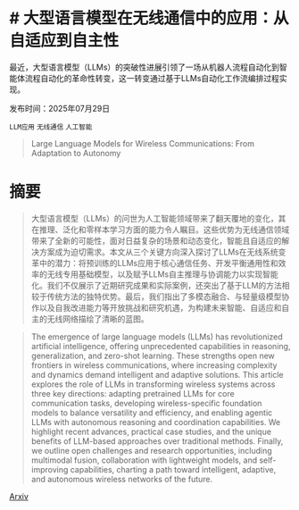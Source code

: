 # # 大型语言模型在无线通信中的应用：从自适应到自主性  
最近，大型语言模型（LLMs）的突破性进展引领了一场从机器人流程自动化到智能体流程自动化的革命性转变，这一转变通过基于LLMs自动化工作流编排过程实现。

发布时间：2025年07月29日

`LLM应用` `无线通信` `人工智能`

> Large Language Models for Wireless Communications: From Adaptation to Autonomy

# 摘要

> 大型语言模型（LLMs）的问世为人工智能领域带来了翻天覆地的变化，其在推理、泛化和零样本学习方面的能力令人瞩目。这些优势为无线通信领域带来了全新的可能性，面对日益复杂的场景和动态变化，智能且自适应的解决方案成为迫切需求。本文从三个关键方向深入探讨了LLMs在无线系统变革中的潜力：将预训练的LLMs应用于核心通信任务、开发平衡通用性和效率的无线专用基础模型，以及赋予LLMs自主推理与协调能力以实现智能化。我们不仅展示了近期研究成果和实际案例，还突出了基于LLM的方法相较于传统方法的独特优势。最后，我们指出了多模态融合、与轻量级模型协作以及自我改进能力等开放挑战和研究机遇，为构建未来智能、自适应和自主的无线网络描绘了清晰的蓝图。

> The emergence of large language models (LLMs) has revolutionized artificial intelligence, offering unprecedented capabilities in reasoning, generalization, and zero-shot learning. These strengths open new frontiers in wireless communications, where increasing complexity and dynamics demand intelligent and adaptive solutions. This article explores the role of LLMs in transforming wireless systems across three key directions: adapting pretrained LLMs for core communication tasks, developing wireless-specific foundation models to balance versatility and efficiency, and enabling agentic LLMs with autonomous reasoning and coordination capabilities. We highlight recent advances, practical case studies, and the unique benefits of LLM-based approaches over traditional methods. Finally, we outline open challenges and research opportunities, including multimodal fusion, collaboration with lightweight models, and self-improving capabilities, charting a path toward intelligent, adaptive, and autonomous wireless networks of the future.

[Arxiv](https://arxiv.org/abs/2507.21524)